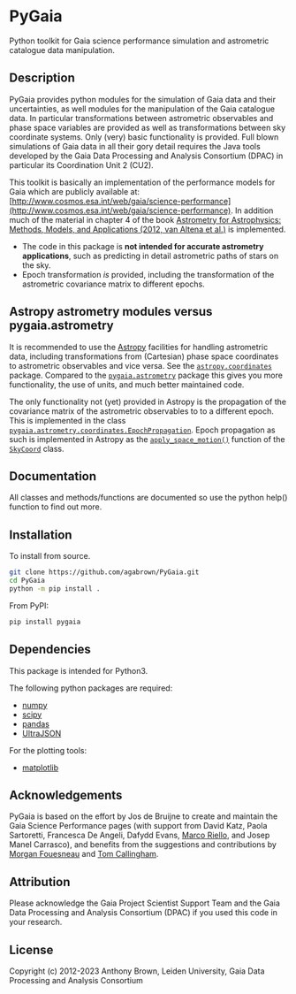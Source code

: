 # PyGaia

Python toolkit for Gaia science performance simulation and astrometric catalogue data manipulation.

## Description

PyGaia provides python modules for the simulation of Gaia data and their uncertainties, as well modules for the
manipulation of the Gaia catalogue data. In particular transformations between astrometric observables and phase space
variables are provided as well as transformations between sky coordinate systems. Only (very) basic functionality is
provided. Full blown simulations of Gaia data in all their gory detail requires the Java tools developed by the Gaia
Data Processing and Analysis Consortium (DPAC) in particular its Coordination Unit 2 (CU2).

This toolkit is basically an implementation of the performance models for Gaia which are publicly available at:
[http://www.cosmos.esa.int/web/gaia/science-performance](http://www.cosmos.esa.int/web/gaia/science-performance). In
addition much of the material in chapter 4 of the book [Astrometry for Astrophysics: Methods, Models, and
 Applications (2012, van Altena et al.)](http://www.cambridge.org/9780521519205) is implemented.

* The code in this package is __not intended for accurate astrometry applications__, such as predicting in detail
 astrometric paths of stars on the sky. 
* Epoch transformation _is_ provided, including the transformation of the astrometric covariance matrix to different
 epochs.
 
## Astropy astrometry modules versus pygaia.astrometry

It is recommended to use the [Astropy](https://www.astropy.org/) facilities for handling astrometric data, including transformations from (Cartesian) phase space coordinates to astrometric observables and vice versa. See the [`astropy.coordinates`](https://docs.astropy.org/en/stable/coordinates/index.html) package. Compared to the [`pygaia.astrometry`](./pygaia/astrometry) package this gives you more functionality, the use of units, and much better maintained code.
 
The only functionality not (yet) provided in Astropy is the propagation of the covariance matrix of the astrometric observables to to a different epoch. This is implemented in the class [`pygaia.astrometry.coordinates.EpochPropagation`](./pygaia/astrometry/coordinates.py). Epoch propagation as such is implemented in Astropy as the [`apply_space_motion()`](https://docs.astropy.org/en/stable/coordinates/apply_space_motion.html) function of the [`SkyCoord`](https://docs.astropy.org/en/stable/api/astropy.coordinates.SkyCoord.html#astropy.coordinates.SkyCoord) class.

## Documentation

All classes and methods/functions are documented so use the python help() function to find out more.

## Installation

To install from source.

```bash
git clone https://github.com/agabrown/PyGaia.git
cd PyGaia
python -m pip install .
```

From PyPI:

```bash
pip install pygaia
```

## Dependencies

This package is intended for Python3.

The following python packages are required:

* [numpy](https://numpy.org/)
* [scipy](https://scipy.org/)
* [pandas](https://pandas.pydata.org/)
* [UltraJSON](https://github.com/ultrajson/ultrajson)

For the plotting tools:

* [matplotlib](https://matplotlib.org/)

## Acknowledgements

PyGaia is based on the effort by Jos de Bruijne to create and maintain the Gaia Science Performance pages (with support from David Katz, Paola Sartoretti, Francesca De Angeli, Dafydd Evans, [Marco Riello](https://github.com/marc0uk), and Josep Manel Carrasco), and benefits from the suggestions and contributions by [Morgan Fouesneau](https://github.com/mfouesneau) and [Tom Callingham](https://github.com/TomCallingham).

## Attribution

Please acknowledge the Gaia Project Scientist Support Team and the Gaia Data Processing and Analysis Consortium 
(DPAC) if you used this code in your research.

## License

Copyright (c) 2012-2023 Anthony Brown, Leiden University, Gaia Data Processing and Analysis Consortium